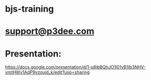 # bjs-training

# support@p3dee.com

# Presentation:
https://docs.google.com/presentation/d/1-u8ibBQhJO1l01yB1Ib3NHV-ymtHWv1AdP9vzoujd_k/edit?usp=sharing